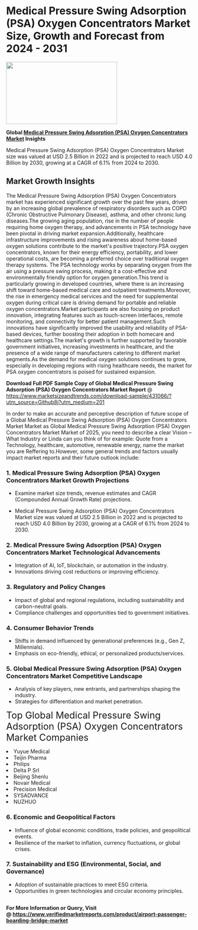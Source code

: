 <H1>Medical Pressure Swing Adsorption (PSA) Oxygen Concentrators Market Size, Growth and Forecast from 2024 - 2031</H1><img class="aligncenter size-medium wp-image-584254" src="https://thirdeyenews.in/wp-content/uploads/2024/09/Global-Market-Research-300x168.jpeg" alt="" width="300" height="168" /><p><strong>Global&nbsp;<a href="https://www.marketsizeandtrends.com/download-sample/431066/?utm_source=Github8j?utm_medium=201">Medical Pressure Swing Adsorption (PSA) Oxygen Concentrators Market</a> Insights</strong></p><p>Medical Pressure Swing Adsorption (PSA) Oxygen Concentrators Market size was valued at USD 2.5 Billion in 2022 and is projected to reach USD 4.0 Billion by 2030, growing at a CAGR of 6.1% from 2024 to 2030.</p><p><h2>Market Growth Insights</h2> The Medical Pressure Swing Adsorption (PSA) Oxygen Concentrators market has experienced significant growth over the past few years, driven by an increasing global prevalence of respiratory disorders such as COPD (Chronic Obstructive Pulmonary Disease), asthma, and other chronic lung diseases.The growing aging population, rise in the number of people requiring home oxygen therapy, and advancements in PSA technology have been pivotal in driving market expansion.Additionally, healthcare infrastructure improvements and rising awareness about home-based oxygen solutions contribute to the market's positive trajectory.PSA oxygen concentrators, known for their energy efficiency, portability, and lower operational costs, are becoming a preferred choice over traditional oxygen therapy systems. The PSA technology works by separating oxygen from the air using a pressure swing process, making it a cost-effective and environmentally friendly option for oxygen generation.This trend is particularly growing in developed countries, where there is an increasing shift toward home-based medical care and outpatient treatments.Moreover, the rise in emergency medical services and the need for supplemental oxygen during critical care is driving demand for portable and reliable oxygen concentrators.Market participants are also focusing on product innovation, integrating features such as touch-screen interfaces, remote monitoring, and connectivity for better patient management.Such innovations have significantly improved the usability and reliability of PSA-based devices, further boosting their adoption in both homecare and healthcare settings.The market's growth is further supported by favorable government initiatives, increasing investments in healthcare, and the presence of a wide range of manufacturers catering to different market segments.As the demand for medical oxygen solutions continues to grow, especially in developing regions with rising healthcare needs, the market for PSA oxygen concentrators is poised for sustained expansion.</p><p><span class=""><strong>Download Full PDF Sample Copy of Global Medical Pressure Swing Adsorption (PSA) Oxygen Concentrators Market Report</strong> @ <a href="https://www.marketsizeandtrends.com/download-sample/431066/?utm_source=Github8j?utm_medium=201" target="_blank">https://www.marketsizeandtrends.com/download-sample/431066/?utm_source=Github8j?utm_medium=201</a></span></p><p>In order to make an accurate and perceptive description of future scope of a Global&nbsp;Medical Pressure Swing Adsorption (PSA) Oxygen Concentrators Market Market as Global&nbsp;Medical Pressure Swing Adsorption (PSA) Oxygen Concentrators Market Market of 2025, you need to describe a clear Vision &ndash; What Industry or Linda can you think of for example: Quote from a Technology, healthcare, automotive, renewable energy, name the market you are Reffering to.However, some general trends and factors usually impact market reports and their future outlook include:</p><h3>1.&nbsp;<strong>Medical Pressure Swing Adsorption (PSA) Oxygen Concentrators Market Growth Projections</strong></h3><ul><li>Examine market size trends, revenue estimates and CAGR (Compounded Annual Growth Rate) projections.</li><li><p>Medical Pressure Swing Adsorption (PSA) Oxygen Concentrators Market size was valued at USD 2.5 Billion in 2022 and is projected to reach USD 4.0 Billion by 2030, growing at a CAGR of 6.1% from 2024 to 2030.</p></li></ul><h3>2.&nbsp;<strong>Medical Pressure Swing Adsorption (PSA) Oxygen Concentrators Market Technological Advancements</strong></h3><ul><li>Integration of AI, IoT, blockchain, or automation in the industry.</li><li>Innovations driving cost reductions or improving efficiency.</li></ul><h3>3.&nbsp;<strong>Regulatory and Policy Changes</strong></h3><ul><li>Impact of global and regional regulations, including sustainability and carbon-neutral goals.</li><li>Compliance challenges and opportunities tied to government initiatives.</li></ul><h3>4.&nbsp;<strong>Consumer Behavior Trends</strong></h3><ul><li>Shifts in demand influenced by generational preferences (e.g., Gen Z, Millennials).</li><li>Emphasis on eco-friendly, ethical, or personalized products/services.</li></ul><h3>5.&nbsp;<strong>Global Medical Pressure Swing Adsorption (PSA) Oxygen Concentrators Market Competitive Landscape</strong></h3><ul><li>Analysis of key players, new entrants, and partnerships shaping the industry.</li><li>Strategies for differentiation and market penetration.</li></ul><p data-pm-slice="1 1 []"><span style="color: inherit; font-family: inherit; font-size: 25px;">Top Global Medical Pressure Swing Adsorption (PSA) Oxygen Concentrators Market Companies</span></p><div class="" data-test-id=""><p><li>Yuyue Medical</li><li> Teijin Pharma</li><li> Philips</li><li> Delta P Srl</li><li> Beijing Shenlu</li><li> Novair Medical</li><li> Precision Medical</li><li> SYSADVANCE</li><li> NUZHUO</li></p></div><h3>6.&nbsp;<strong>Economic and Geopolitical Factors</strong></h3><ul><li>Influence of global economic conditions, trade policies, and geopolitical events.</li><li>Resilience of the market to inflation, currency fluctuations, or global crises.</li></ul><h3>7.&nbsp;<strong>Sustainability and ESG (Environmental, Social, and Governance)</strong></h3><ul><li>Adoption of sustainable practices to meet ESG criteria.</li><li>Opportunities in green technologies and circular economy principles.</li></ul><h2><strong style="font-size: 14px;">For More Information or Query, Visit @&nbsp;</strong><a style="background-color: #ffffff; font-size: 14px;" href="https://www.marketsizeandtrends.com/report/medical-pressure-swing-adsorption-psa-oxygen-concentrators-market/" target="_blank">https://www.verifiedmarketreports.com/product/airport-passenger-boarding-bridge-market</a></h2>